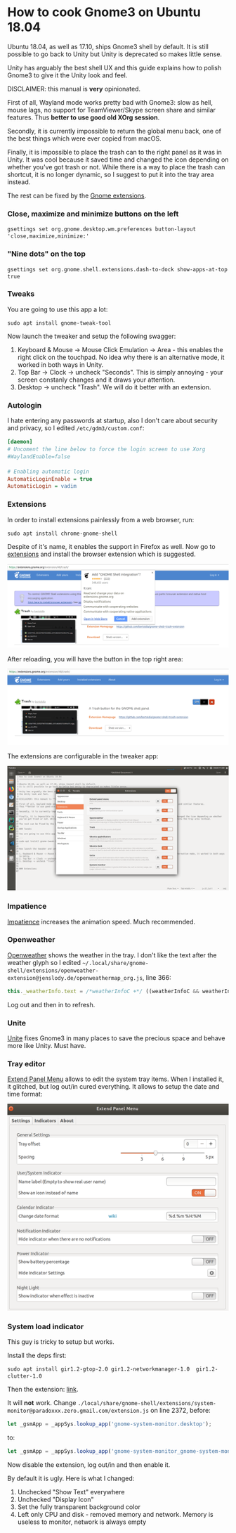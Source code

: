 How to cook Gnome3 on Ubuntu 18.04
==================================

Ubuntu 18.04, as well as 17.10, ships Gnome3 shell by default.
It is still possible to go back to Unity but Unity is deprecated so makes little sense.

Unity has arguably the best shell UX and this guide explains how to polish Gnome3 to give it
the Unity look and feel.

DISCLAIMER: this manual is **very** opinionated.

First of all, Wayland mode works pretty bad with Gnome3: slow as hell, mouse lags, no support for TeamViewer/Skype screen share and similar features.
Thus **better to use good old XOrg session**.

Secondly, it is currently impossible to return the global menu back, one of the best things which were ever copied from macOS.

Finally, it is impossible to place the trash can to the right panel as it was in Unity. It was cool because it saved time and changed the icon depending on whether you've got trash or not. While there is a way to place the trash can shortcut, it is no longer dynamic, so I suggest to put it into the tray area instead.

The rest can be fixed by the [Gnome extensions](https://extensions.gnome.org/).

### Close, maximize and minimize buttons on the left

```
gsettings set org.gnome.desktop.wm.preferences button-layout 'close,maximize,minimize:'
```

### "Nine dots" on the top

```
gsettings set org.gnome.shell.extensions.dash-to-dock show-apps-at-top true
```

### Tweaks

You are going to use this app a lot:

```
sudo apt install gnome-tweak-tool
```

Now launch the tweaker and setup the following swagger:

1. Keyboard & Mouse -> Mouse Click Emulation -> Area - this enables the right click on the touchpad. No idea why there is an alternative mode, it worked in both ways in Unity.
2. Top Bar -> Clock -> uncheck "Seconds". This is simply annoying - your screen constanly changes and it draws your attention.
3. Desktop -> uncheck "Trash". We will do it better with an extension.

### Autologin

I hate entering any passwords at startup, also I don't care about security and privacy, so I edited
`/etc/gdm3/custom.conf`:

```ini
[daemon]
# Uncoment the line below to force the login screen to use Xorg
#WaylandEnable=false

# Enabling automatic login
AutomaticLoginEnable = true
AutomaticLogin = vadim
```

### Extensions

In order to install extensions painlessly from a web browser, run:

```
sudo apt install chrome-gnome-shell
```

Despite of it's name, it enables the support in Firefox as well. Now go to [extensions](https://extensions.gnome.org/extension/48/trash/) and install the browser extension which is suggested.

![ext](ext.png)

After reloading, you will have the button in the top right area:

![button](button.png)

The extensions are configurable in the tweaker app:

![screen](screen.png)

### Impatience

[Impatience](https://extensions.gnome.org/extension/277/impatience/) increases the animation speed. Much recommended.

### Openweather

[Openweather](https://extensions.gnome.org/extension/750/openweather/) shows the weather in the tray.
I don't like the text after the weather glyph so I edited
`~/.local/share/gnome-shell/extensions/openweather-extension@jenslody.de/openweathermap_org.js`,
line 366:

```javascript
this._weatherInfo.text = /*weatherInfoC +*/ ((weatherInfoC && weatherInfoT) ? _(" ") : "") + weatherInfoT;
```

Log out and then in to refresh.

### Unite

[Unite](https://extensions.gnome.org/extension/1287/unite/) fixes Gnome3 in many places to save the precious space and behave more like Unity. Must have.

### Tray editor

[Extend Panel Menu](https://extensions.gnome.org/extension/1201/extend-panel-menu/) allows to edit the system tray items. When I installed it, it glitched,
but log out/in cured everything.
It allows to setup the date and time format:

![date](date.png)

### System load indicator

This guy is tricky to setup but works.

Install the deps first:

```
sudo apt install gir1.2-gtop-2.0 gir1.2-networkmanager-1.0  gir1.2-clutter-1.0
```

Then the extension: [link](https://extensions.gnome.org/extension/120/system-monitor/).

It will **not** work. Change `./local/share/gnome-shell/extensions/system-monitor@paradoxxx.zero.gmail.com/extension.js` on line 2372,
before:
```javascript
let _gsmApp = _appSys.lookup_app('gnome-system-monitor.desktop');
```
to:
```javascript
let _gsmApp = _appSys.lookup_app('gnome-system-monitor_gnome-system-monitor.desktop');
```
Now disable the extension, log out/in and then enable it.

By default it is ugly. Here is what I changed:

1. Unchecked "Show Text" everywhere
2. Unchecked "Display Icon"
3. Set the fully transparent background color
4. Left only CPU and disk - removed memory and network. Memory is useless to monitor, network is always empty
